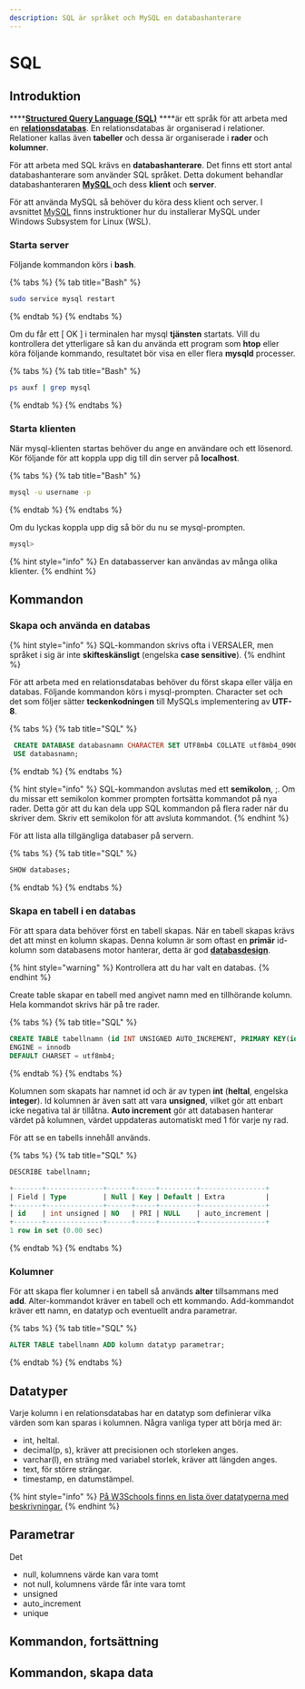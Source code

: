 ```yaml
---
description: SQL är språket och MySQL en databashanterare
---
```


# SQL

## Introduktion

\*\*\*\*[**Structured Query Language \(SQL\)**](https://en.wikipedia.org/wiki/SQL) ****är ett språk för att arbeta med en [**relationsdatabas**](https://sv.wikipedia.org/wiki/Relationsdatabas). En relationsdatabas är organiserad i relationer. Relationer kallas även **tabeller** och dessa är organiserade i **rader** och **kolumner**.

För att arbeta med SQL krävs en **databashanterare**. Det finns ett stort antal databashanterare som använder SQL språket. Detta dokument behandlar databashanteraren [**MySQL** ](https://www.mysql.com/)och dess **klient** och **server**.

För att använda MySQL så behöver du köra dess klient och server. I avsnittet [MySQL](../utvecklarmiljo/wsl.md#mysql) finns instruktioner hur du installerar MySQL under Windows Subsystem for Linux \(WSL\).

### Starta server

Följande kommandon körs i **bash**.

{% tabs %}
{% tab title="Bash" %}
```bash
sudo service mysql restart
```
{% endtab %}
{% endtabs %}

Om du får ett \[ OK \] i terminalen har mysql **tjänsten** startats. Vill du kontrollera det ytterligare så kan du använda ett program som **htop** eller köra följande kommando, resultatet bör visa en eller flera **mysqld** processer.

{% tabs %}
{% tab title="Bash" %}
```bash
ps auxf | grep mysql
```
{% endtab %}
{% endtabs %}

### Starta klienten

När mysql-klienten startas behöver du ange en användare och ett lösenord. Kör följande för att koppla upp dig till din server på **localhost**.

{% tabs %}
{% tab title="Bash" %}
```bash
mysql -u username -p
```
{% endtab %}
{% endtabs %}

Om du lyckas koppla upp dig så bör du nu se mysql-prompten.

```sql
mysql>
```

{% hint style="info" %}
En databasserver kan användas av många olika klienter.
{% endhint %}

## Kommandon

### Skapa och använda en databas

{% hint style="info" %}
SQL-kommandon skrivs ofta i VERSALER, men språket i sig är inte **skifteskänsligt** \(engelska **case sensitive**\).
{% endhint %}

För att arbeta med en relationsdatabas behöver du först skapa eller välja en databas. Följande kommandon körs i mysql-prompten. Character set och det som följer sätter **teckenkodningen** till MySQLs implementering av **UTF-8**.

{% tabs %}
{% tab title="SQL" %}
```sql
 CREATE DATABASE databasnamn CHARACTER SET UTF8mb4 COLLATE utf8mb4_0900_ai_ci;
 USE databasnamn;
```
{% endtab %}
{% endtabs %}

{% hint style="info" %}
SQL-kommandon avslutas med ett **semikolon**, ;. Om du missar ett semikolon kommer prompten fortsätta kommandot på nya rader. Detta gör att du kan dela upp SQL kommandon på flera rader när du skriver dem. Skriv ett semikolon för att avsluta kommandot.
{% endhint %}

För att lista alla tillgängliga databaser på servern.

{% tabs %}
{% tab title="SQL" %}
```sql
SHOW databases;
```
{% endtab %}
{% endtabs %}

### Skapa en tabell i en databas

För att spara data behöver först en tabell skapas. När en tabell skapas krävs det att minst en kolumn skapas. Denna kolumn är som oftast en **primär** id-kolumn som databasens motor hanterar, detta är god [**databasdesign**](databasdesign.md).

{% hint style="warning" %}
Kontrollera att du har valt en databas.
{% endhint %}

Create table skapar en tabell med angivet namn med en tillhörande kolumn. Hela kommandot skrivs här på tre rader.

{% tabs %}
{% tab title="SQL" %}
```sql
CREATE TABLE tabellnamn (id INT UNSIGNED AUTO_INCREMENT, PRIMARY KEY(id)) 
ENGINE = innodb
DEFAULT CHARSET = utf8mb4;
```
{% endtab %}
{% endtabs %}

Kolumnen som skapats har namnet id och är av typen **int** \(**heltal**, engelska **integer**\). Id kolumnen är även satt att vara **unsigned**, vilket gör att enbart icke negativa tal är tillåtna. **Auto increment** gör att databasen hanterar värdet på kolumnen, värdet uppdateras automatiskt med 1 för varje ny rad.

För att se en tabells innehåll används.

{% tabs %}
{% tab title="SQL" %}
```sql
DESCRIBE tabellnamn;

+-------+--------------+------+-----+---------+----------------+
| Field | Type         | Null | Key | Default | Extra          |
+-------+--------------+------+-----+---------+----------------+
| id    | int unsigned | NO   | PRI | NULL    | auto_increment |
+-------+--------------+------+-----+---------+----------------+
1 row in set (0.00 sec)
```
{% endtab %}
{% endtabs %}

### Kolumner

För att skapa fler kolumner i en tabell så används **alter** tillsammans med **add**. Alter-kommandot kräver en tabell och ett kommando. Add-kommandot kräver ett namn, en datatyp och eventuellt andra parametrar.

{% tabs %}
{% tab title="SQL" %}
```sql
ALTER TABLE tabellnamn ADD kolumn datatyp parametrar;
```
{% endtab %}
{% endtabs %}

## Datatyper

Varje kolumn i en relationsdatabas har en datatyp som definierar vilka värden som kan sparas i kolumnen. Några vanliga typer att börja med är:

* int, heltal.
* decimal\(p, s\), kräver att precisionen och storleken anges.
* varchar\(l\), en sträng med variabel storlek, kräver att längden anges. 
* text, för större strängar.
* timestamp, en datumstämpel.

{% hint style="info" %}
[På W3Schools finns en lista över datatyperna med beskrivningar.](https://www.w3schools.com/sql/sql_datatypes.asp)
{% endhint %}

## Parametrar

Det

* null, kolumnens värde kan vara tomt
* not null, kolumnens värde får inte vara tomt
* unsigned
* auto\_increment
* unique

## Kommandon, fortsättning

## Kommandon, skapa data

